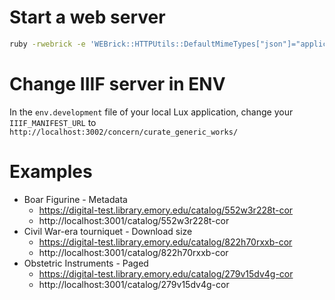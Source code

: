 # Start a web server
```bash
ruby -rwebrick -e 'WEBrick::HTTPUtils::DefaultMimeTypes["json"]="application/json";WEBrick::HTTPServer.new(Port: 3002, DocumentRoot: Dir.pwd, RequestCallback: Proc.new{|req,res| res["Access-Control-Allow-Origin"] = "*" }).start'
```

# Change IIIF server in ENV
In the `env.development` file of your local Lux application, change your `IIIF_MANIFEST_URL` to `http://localhost:3002/concern/curate_generic_works/`

# Examples
* Boar Figurine - Metadata
  * https://digital-test.library.emory.edu/catalog/552w3r228t-cor
  * http://localhost:3001/catalog/552w3r228t-cor
* Civil War-era tourniquet - Download size
  * https://digital-test.library.emory.edu/catalog/822h70rxxb-cor
  * http://localhost:3001/catalog/822h70rxxb-cor
* Obstetric Instruments - Paged
  * https://digital-test.library.emory.edu/catalog/279v15dv4g-cor
  * http://localhost:3001/catalog/279v15dv4g-cor

